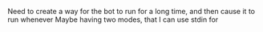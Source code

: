 Need to create a way for the bot to run for a long time, and then cause it to run whenever
Maybe having two modes, that I can use stdin for
